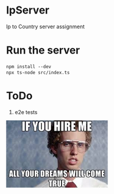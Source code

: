 # IpServer
Ip to Country server assignment


# Run the server 

```
npm install --dev
npx ts-node src/index.ts
``` 

# ToDo 
1. e2e tests

![screenshot](./images/images.jpeg)